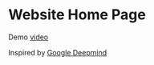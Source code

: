 # Website Home Page

Demo [video](https://youtu.be/fmrNWGYIJAA)

Inspired by [Google Deepmind](https://deepmind.google/)
